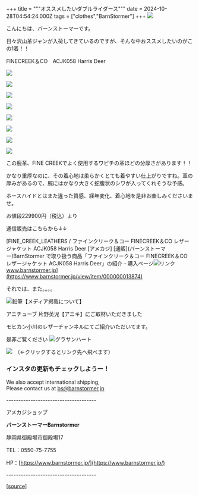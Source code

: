 +++
title = """オススメしたいダブルライダース"""
date = 2024-10-28T04:54:24.000Z
tags = ["clothes","BarnStormer"]
+++
[![](https://stat.ameba.jp/user_images/20231023/16/barnstormer-go/b2/03/p/o0420015015354743273.png)](https://ameblo.jp/barnstormer-go/entry-12825670498.html)

こんにちは、バーンストーマーです。

日々沢山革ジャンが入荷してきているのですが、そんな中おススメしたいのがこの1着！！

FINECREEK＆CO　ACJK058 Harris Deer　

[![](https://stat.ameba.jp/user_images/20241028/13/barnstormer-go/df/a9/j/o0467070115503217362.jpg)](https://stat.ameba.jp/user_images/20241028/13/barnstormer-go/df/a9/j/o0467070115503217362.jpg)

[![](https://stat.ameba.jp/user_images/20241028/13/barnstormer-go/0c/35/j/o0467070115503217365.jpg)](https://stat.ameba.jp/user_images/20241028/13/barnstormer-go/0c/35/j/o0467070115503217365.jpg)

[![](https://stat.ameba.jp/user_images/20241028/13/barnstormer-go/52/2f/j/o0467070115503217372.jpg)](https://stat.ameba.jp/user_images/20241028/13/barnstormer-go/52/2f/j/o0467070115503217372.jpg)

[![](https://stat.ameba.jp/user_images/20241028/13/barnstormer-go/1c/fe/j/o0467070115503217367.jpg)](https://stat.ameba.jp/user_images/20241028/13/barnstormer-go/1c/fe/j/o0467070115503217367.jpg)

[![](https://stat.ameba.jp/user_images/20241028/13/barnstormer-go/f2/c7/j/o0467070115503217363.jpg)](https://stat.ameba.jp/user_images/20241028/13/barnstormer-go/f2/c7/j/o0467070115503217363.jpg)

[![](https://stat.ameba.jp/user_images/20241028/13/barnstormer-go/30/03/j/o0467070115503217366.jpg)](https://stat.ameba.jp/user_images/20241028/13/barnstormer-go/30/03/j/o0467070115503217366.jpg)

[![](https://stat.ameba.jp/user_images/20241028/13/barnstormer-go/27/9c/j/o0467070115503217370.jpg)](https://stat.ameba.jp/user_images/20241028/13/barnstormer-go/27/9c/j/o0467070115503217370.jpg)

[![](https://stat.ameba.jp/user_images/20241028/13/barnstormer-go/ff/05/j/o0467070115503217374.jpg)](https://stat.ameba.jp/user_images/20241028/13/barnstormer-go/ff/05/j/o0467070115503217374.jpg)

この鹿革、FINE CREEKでよく使用するワピチの革ほどの分厚さがあります！！

かなり重厚なのに、その着心地は柔らかくとても着やすい仕上がりですね。革の厚みがあるので、腕にはかなり大きく蛇腹状のシワが入ってくれそうな予感。

ホースハイドとはまた違った質感、経年変化、着心地を是非お楽しみくださいませ。

お値段229900円（税込）より

通信販売はこちらから↓↓

[FINE\_CREEK\_LEATHERS / ファインクリーク＆コー FINECREEK＆CO レザージャケット ACJK058 Harris Deer \[アメカジ\] \[通販\](バーンストーマー)BarnStormer で取り扱う商品「ファインクリーク＆コー FINECREEK＆CO レザージャケット ACJK058 Harris Deer」の紹介・購入ページ![リンク](https://c.stat100.ameba.jp/ameblo/symbols/v3.20.0/svg/gray/editor_link.svg)www.barnstormer.jp](https://www.barnstormer.jp/view/item/000000013874)

それでは、また。。。。

![鉛筆](https://stat100.ameba.jp/blog/ucs/img/char/char3/519.png)【メディア掲載について】

アニチューブ 片野英児【アニキ】にご取材いただきました

モヒカン小川のレザーチャンネルにてご紹介いただいてます。

是非ご覧ください ![グラサンハート](https://stat100.ameba.jp/blog/ucs/img/char/char3/148.png)

[![](https://stat.ameba.jp/user_images/20230412/16/barnstormer-go/6a/23/p/o0108010815269242493.png)](https://www.instagram.com/barnstormer_daily/)　（←クリックするとリンク先へ飛べます）

### インスタの更新もチェックしようー！

We also accept international shipping,  
Please contact us at bs@barnstormer.jp

**\-------------------------------------**

アメカジショップ

**バーンストーマーBarnstormer**

静岡県御殿場市御殿場17

TEL：0550-75-7755

HP：[https://www.barnstormer.jp/](https://www.barnstormer.jp/)

**\-------------------------------------**

[[source]](https://ameblo.jp/barnstormer-go/entry-12872920389.html)
